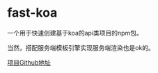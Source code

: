 # fast-koa

一个用于快速创建基于koa的api类项目的npm包。

当然，搭配服务端模板引擎实现服务端渲染也是ok的。

[项目Github地址](https://github.com/hstarorg/fast-koa)
